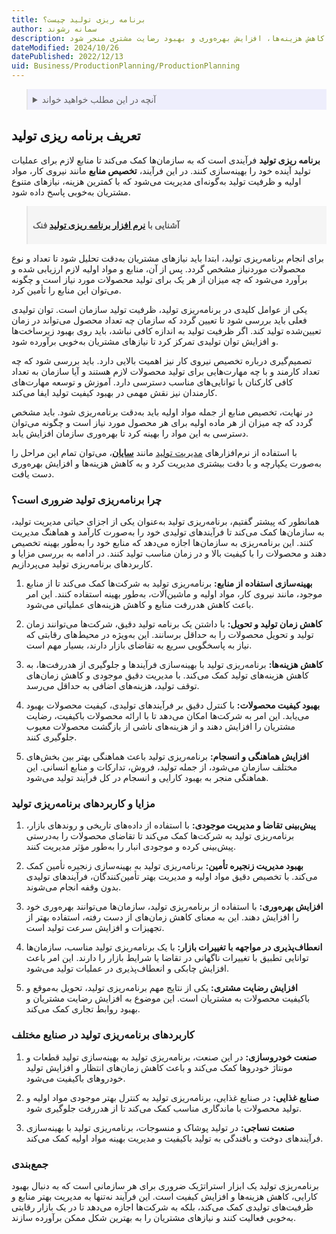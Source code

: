 ```yaml
---
title: برنامه ریزی تولید چیست؟
author: سمانه رشوند
description: برنامه ریزی تولید، فرآیندی استراتژیک برای بهینه‌سازی عملیات تولیدی است. چگونه برنامه ریزی تولید می‌تواند به کاهش هزینه‌ها، افزایش بهره‌وری و بهبود رضایت مشتری منجر شود.
dateModified: 2024/10/26
datePublished: 2022/12/13
uid: Business/ProductionPlanning/ProductionPlanning
---
```


<blockquote style="background-color:#eeeefc; padding:0.5rem">

<details>
  <summary>آنچه در این مطلب خواهید خواند</summary>
  <ul>
    <li>تعریف برنامه ریزی تولید</li>
    <li>چرا برنامه‌ریزی تولید ضروری است؟</li>
    <li>مزایا و کاربردهای برنامه‌ریزی تولید</li>
    <li>کاربردهای برنامه‌ریزی تولید در صنایع مختلف</li>
    <li>جمع‌بندی</li>
  </ul>
</details>

</blockquote>

## تعریف برنامه ریزی تولید
**برنامه ریزی تولید** فرآیندی است که به سازمان‌ها کمک می‌کند تا منابع لازم برای عملیات تولید آینده خود را بهینه‌سازی کنند. در این فرآیند، **تخصیص منابع** مانند نیروی کار، مواد اولیه و ظرفیت تولید به‌گونه‌ای مدیریت می‌شود که با کمترین هزینه، نیازهای متنوع مشتریان به‌خوبی پاسخ داده شود.


<blockquote style="background-color:#f5f5f5; padding:0.5rem">
<p><strong>آشنایی با <a href="https://www.hooshkar.com/Software/Fennec/Module/ProductionPlanning" target="_blank">نرم افزار برنامه ریزی تولید</a> فنک</p></strong></blockquote>

برای انجام برنامه‌ریزی تولید، ابتدا باید نیازهای مشتریان به‌دقت تحلیل شود تا تعداد و نوع محصولات موردنیاز مشخص گردد. پس از آن، منابع و مواد اولیه لازم ارزیابی شده و برآورد می‌شود که چه میزان از هر یک برای تولید محصولات مورد نیاز است و چگونه می‌توان این منابع را تأمین کرد.

یکی از عوامل کلیدی در برنامه‌ریزی تولید، ظرفیت تولید سازمان است. توان تولیدی فعلی باید بررسی شود تا تعیین گردد که سازمان چه تعداد محصول می‌تواند در زمان تعیین‌شده تولید کند. اگر ظرفیت تولید به اندازه کافی نباشد، باید روی بهبود زیرساخت‌ها و افزایش توان تولیدی تمرکز کرد تا نیازهای مشتریان به‌خوبی برآورده شود.

تصمیم‌گیری درباره تخصیص نیروی کار نیز اهمیت بالایی دارد. باید بررسی شود که چه تعداد کارمند و با چه مهارت‌هایی برای تولید محصولات لازم هستند و آیا سازمان به تعداد کافی کارکنان با توانایی‌های مناسب دسترسی دارد. آموزش و توسعه مهارت‌های کارمندان نیز نقش مهمی در بهبود کیفیت تولید ایفا می‌کند.

در نهایت، تخصیص منابع از جمله مواد اولیه باید به‌دقت برنامه‌ریزی شود. باید مشخص گردد که چه میزان از هر ماده اولیه برای هر محصول مورد نیاز است و چگونه می‌توان دسترسی به این مواد را بهینه کرد تا بهره‌وری سازمان افزایش یابد. 



با استفاده از نرم‌افزارهای <a href="https://www.hooshkar.com/Software/Sayan/Package/Industrial" target="_blank">مدیریت تولید</a> مانند **<a href="https://www.hooshkar.com/Software/Sayan" target="_blank">سایان</a>**، می‌توان تمام این مراحل را به‌صورت یکپارچه و با دقت بیشتری مدیریت کرد و به کاهش هزینه‌ها و افزایش بهره‌وری دست یافت.

### چرا برنامه‌ریزی تولید ضروری است؟

همانطور که پیشتر گفتیم، برنامه‌ریزی تولید به‌عنوان یکی از اجزای حیاتی مدیریت تولید، به سازمان‌ها کمک می‌کند تا فرآیندهای تولیدی خود را به‌صورت کارآمد و هماهنگ مدیریت کنند. این برنامه‌ریزی به سازمان‌ها اجازه می‌دهد که منابع خود را به‌طور بهینه تخصیص دهند و محصولات را با کیفیت بالا و در زمان مناسب تولید کنند. در ادامه به بررسی مزایا و کاربردهای برنامه‌ریزی تولید می‌پردازیم.

1. **بهینه‌سازی استفاده از منابع:**
   برنامه‌ریزی تولید به شرکت‌ها کمک می‌کند تا از منابع موجود، مانند نیروی کار، مواد اولیه و ماشین‌آلات، به‌طور بهینه استفاده کنند. این امر باعث کاهش هدررفت منابع و کاهش هزینه‌های عملیاتی می‌شود.

2. **کاهش زمان تولید و تحویل:**
   با داشتن یک برنامه تولید دقیق، شرکت‌ها می‌توانند زمان تولید و تحویل محصولات را به حداقل برسانند. این به‌ویژه در محیط‌های رقابتی که نیاز به پاسخگویی سریع به تقاضای بازار دارند، بسیار مهم است.

3. **کاهش هزینه‌ها:**
   برنامه‌ریزی تولید با بهینه‌سازی فرآیندها و جلوگیری از هدررفت‌ها، به کاهش هزینه‌های تولید کمک می‌کند. با مدیریت دقیق موجودی و کاهش زمان‌های توقف تولید، هزینه‌های اضافی به حداقل می‌رسد.

4. **بهبود کیفیت محصولات:**
   با کنترل دقیق بر فرآیندهای تولیدی، کیفیت محصولات بهبود می‌یابد. این امر به شرکت‌ها امکان می‌دهد تا با ارائه محصولات باکیفیت، رضایت مشتریان را افزایش دهند و از هزینه‌های ناشی از بازگشت محصولات معیوب جلوگیری کنند.

5. **افزایش هماهنگی و انسجام:**
   برنامه‌ریزی تولید باعث هماهنگی بهتر بین بخش‌های مختلف سازمان می‌شود، از جمله تولید، فروش، تدارکات و منابع انسانی. این هماهنگی منجر به بهبود کارایی و انسجام در کل فرآیند تولید می‌شود.

### **مزایا و کاربردهای برنامه‌ریزی تولید**

1. **پیش‌بینی تقاضا و مدیریت موجودی:**
   با استفاده از داده‌های تاریخی و روندهای بازار، برنامه‌ریزی تولید به شرکت‌ها کمک می‌کند تا تقاضای محصولات را به‌درستی پیش‌بینی کرده و موجودی انبار را به‌طور مؤثر مدیریت کنند.

2. **بهبود مدیریت زنجیره تأمین:**
   برنامه‌ریزی تولید به بهینه‌سازی زنجیره تأمین کمک می‌کند. با تخصیص دقیق مواد اولیه و مدیریت بهتر تأمین‌کنندگان، فرآیندهای تولیدی بدون وقفه انجام می‌شوند.

3. **افزایش بهره‌وری:**
   با استفاده از برنامه‌ریزی تولید، سازمان‌ها می‌توانند بهره‌وری خود را افزایش دهند. این به معنای کاهش زمان‌های از دست رفته، استفاده بهتر از تجهیزات و افزایش سرعت تولید است.

4. **انعطاف‌پذیری در مواجهه با تغییرات بازار:**
   با یک برنامه‌ریزی تولید مناسب، سازمان‌ها توانایی تطبیق با تغییرات ناگهانی در تقاضا یا شرایط بازار را دارند. این امر باعث افزایش چابکی و انعطاف‌پذیری در عملیات تولید می‌شود.

5. **افزایش رضایت مشتری:**
   یکی از نتایج مهم برنامه‌ریزی تولید، تحویل به‌موقع و باکیفیت محصولات به مشتریان است. این موضوع به افزایش رضایت مشتریان و بهبود روابط تجاری کمک می‌کند.

### **کاربردهای برنامه‌ریزی تولید در صنایع مختلف**

1. **صنعت خودروسازی:**
   در این صنعت، برنامه‌ریزی تولید به بهینه‌سازی تولید قطعات و مونتاژ خودروها کمک می‌کند و باعث کاهش زمان‌های انتظار و افزایش تولید خودروهای باکیفیت می‌شود.

2. **صنایع غذایی:**
   در صنایع غذایی، برنامه‌ریزی تولید به کنترل بهتر موجودی مواد اولیه و تولید محصولات با ماندگاری مناسب کمک می‌کند تا از هدررفت جلوگیری شود.

3. **صنعت نساجی:**
   در تولید پوشاک و منسوجات، برنامه‌ریزی تولید با بهینه‌سازی فرآیندهای دوخت و بافندگی به تولید باکیفیت و مدیریت بهینه مواد اولیه کمک می‌کند.

### **جمع‌بندی**

برنامه‌ریزی تولید یک ابزار استراتژیک ضروری برای هر سازمانی است که به دنبال بهبود کارایی، کاهش هزینه‌ها و افزایش کیفیت است. این فرآیند نه‌تنها به مدیریت بهتر منابع و ظرفیت‌های تولیدی کمک می‌کند، بلکه به شرکت‌ها اجازه می‌دهد تا در یک بازار رقابتی به‌خوبی فعالیت کنند و نیازهای مشتریان را به بهترین شکل ممکن برآورده سازند.